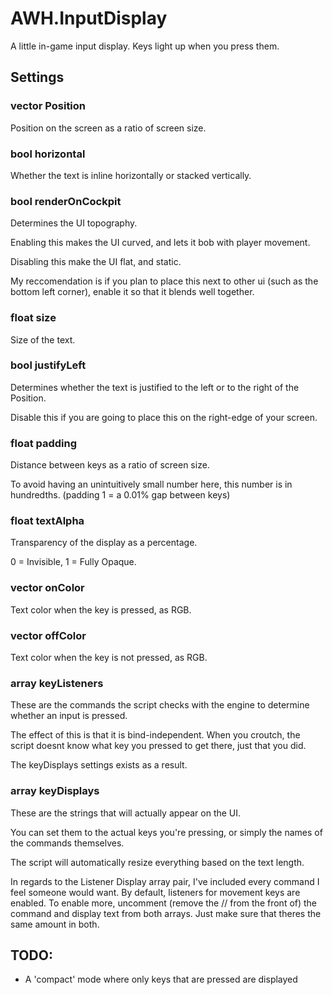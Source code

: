 # AWH.InputDisplay
A little in-game input display.
Keys light up when you press them.

## Settings
### vector Position
Position on the screen as a ratio of screen size.

### bool horizontal
Whether the text is inline horizontally or stacked vertically.

### bool renderOnCockpit
Determines the UI topography. 

Enabling this makes the UI curved, and lets it bob with player movement.

Disabling this make the UI flat, and static.

My reccomendation is if you plan to place this next to other ui (such as the bottom left corner),
enable it so that it blends well together.

### float size
Size of the text.

### bool justifyLeft
Determines whether the text is justified to the left or to the right of the Position.

Disable this if you are going to place this on the right-edge of your screen.

### float padding
Distance between keys as a ratio of screen size.

To avoid having an unintuitively small number here, this number is in hundredths. (padding 1 = a 0.01% gap between keys)

### float textAlpha
Transparency of the display as a percentage.

0 = Invisible, 1 = Fully Opaque.

### vector onColor
Text color when the key is pressed, as RGB.

### vector offColor
Text color when the key is not pressed, as RGB.

### array<int> keyListeners
These are the commands the script checks with the engine to determine whether an input is pressed.
  
The effect of this is that it is bind-independent. 
When you croutch, the script doesnt know what key you pressed to get there, just that you did.
  
The keyDisplays settings exists as a result.
  
### array<string> keyDisplays
These are the strings that will actually appear on the UI.
  
You can set them to the actual keys you're pressing, or simply the names of the commands themselves.
  
The script will automatically resize everything based on the text length.

In regards to the Listener Display array pair, I've included every command I feel someone would want.
By default, listeners for movement keys are enabled. 
To enable more, uncomment (remove the // from the front of) the command and display text from both arrays.
Just make sure that theres the same amount in both.

## TODO:
- A 'compact' mode where only keys that are pressed are displayed
